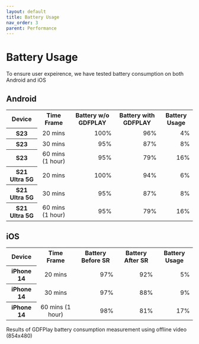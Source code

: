```yaml
---
layout: default
title: Battery Usage
nav_order: 3
parent: Performance
---
```


# Battery Usage

To ensure user expeirence, we have tested battery consumption on both Android and iOS

## Android

<table>
    <tr>
        <th>Device</th>
        <th>Time Frame</th>
        <th>Battery w/o GDFPLAY</th>
        <th>Battery with GDFPLAY</th>
        <th>Battery Usage</th>
    </tr>
    <tr>
        <th>S23</th>
        <td align="center">20 mins</td>
        <td align="right">100%</td>
        <td align="right">96%</td>
        <td align="right">4%</td>
    </tr>
    <tr>
        <th>S23</th>
        <td align="center">30 mins</td>
        <td align="right">95%</td>
        <td align="right">87%</td>
        <td align="right">8%</td>
    </tr>
    <tr>
        <th>S23</th>
        <td align="center">60 mins (1 hour)</td>
        <td align="right">95%</td>
        <td align="right">79%</td>
        <td align="right">16%</td>
    </tr>
    <tr>
        <th>S21 Ultra 5G</th>
        <td align="center">20 mins</td>
        <td align="right">100%</td>
        <td align="right">94%</td>
        <td align="right">6%</td>
    </tr>
    <tr>
        <th>S21 Ultra 5G</th>
        <td align="center">30 mins</td>
        <td align="right">95%</td>
        <td align="right">87%</td>
        <td align="right">8%</td>
    </tr>
    <tr>
        <th>S21 Ultra 5G</th>
        <td align="center">60 mins (1 hour)</td>
        <td align="right">95%</td>
        <td align="right">79%</td>
        <td align="right">16%</td>
    </tr>
</table>

## iOS

<table>
    <tr>
        <th>Device</th>
        <th>Time Frame</th>
        <th>Battery Before SR</th>
        <th>Battery After SR</th>
        <th>Battery Usage</th>
    </tr>
    <tr>
        <th>iPhone 14</th>
        <td align="center">20 mins</td>
        <td align="right">97%</td>
        <td align="right">92%</td>
        <td align="right">5%</td>
    </tr>
        <tr>
        <th>iPhone 14</th>
        <td align="center">30 mins</td>
        <td align="right">97%</td>
        <td align="right">88%</td>
        <td align="right">9%</td>
    </tr>
        <tr>
        <th>iPhone 14</th>
        <td align="center">60 mins (1 hour)</td>
        <td align="right">98%</td>
        <td align="right">81%</td>
        <td align="right">17%</td>
    </tr>
</table>

Results of GDFPlay battery consumption measurement using offline video (854x480)
